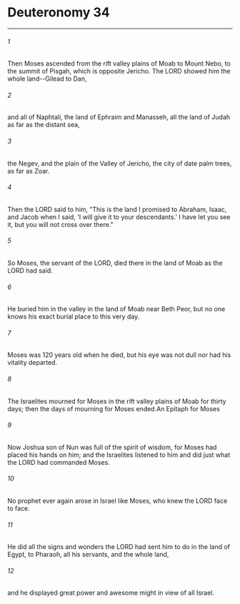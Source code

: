 # Deuteronomy 34
***



###### 1 
Then Moses ascended from the rift valley plains of Moab to Mount Nebo, to the summit of Pisgah, which is opposite Jericho. The LORD showed him the whole land--Gilead to Dan, 

###### 2 
and all of Naphtali, the land of Ephraim and Manasseh, all the land of Judah as far as the distant sea, 

###### 3 
the Negev, and the plain of the Valley of Jericho, the city of date palm trees, as far as Zoar. 

###### 4 
Then the LORD said to him, "This is the land I promised to Abraham, Isaac, and Jacob when I said, 'I will give it to your descendants.' I have let you see it, but you will not cross over there." 

###### 5 
So Moses, the servant of the LORD, died there in the land of Moab as the LORD had said. 

###### 6 
He buried him in the valley in the land of Moab near Beth Peor, but no one knows his exact burial place to this very day. 

###### 7 
Moses was 120 years old when he died, but his eye was not dull nor had his vitality departed. 

###### 8 
The Israelites mourned for Moses in the rift valley plains of Moab for thirty days; then the days of mourning for Moses ended.An Epitaph for Moses 

###### 9 
Now Joshua son of Nun was full of the spirit of wisdom, for Moses had placed his hands on him; and the Israelites listened to him and did just what the LORD had commanded Moses. 

###### 10 
No prophet ever again arose in Israel like Moses, who knew the LORD face to face. 

###### 11 
He did all the signs and wonders the LORD had sent him to do in the land of Egypt, to Pharaoh, all his servants, and the whole land, 

###### 12 
and he displayed great power and awesome might in view of all Israel.
